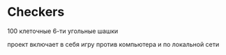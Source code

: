 # Checkers
100 клеточные 6-ти угольные шашки

проект включает в себя игру против компьютера и по локальной сети
